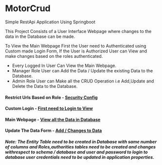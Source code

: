 # MotorCrud
Simple RestApi Application Using Springboot

This Project Consists of a User Interface Webpage where changes to the data in the Database can be made.

To View the Main Webpage First the User need to Authenticated using Custom made Login Form, If the User is Authorized User can View and make changes based on the roles authenticated.
  * Every Logged In User Can View the Main Webpage.
  * Manager Role User can Add the Data / Update the existing Data to the Database.
  * Admin Role User can Make all the CRUD Operation i.e Add,Update and Delete the Data to the Database.

#### Restrict Urls Based on Role - [Security Config](https://github.com/WideCarSupporter/MotorCrud/blob/dev_branch/src/main/java/com/aditya/motorcrud/Security/SecurityConfig.java)
#### Custom Login - [First need to Login to View](https://github.com/WideCarSupporter/MotorCrud/blob/dev_branch/src/main/resources/templates/motors/fancy-login.html)
#### Main Webpage - [View all the Data in Database](https://github.com/WideCarSupporter/MotorCrud/blob/dev_branch/src/main/resources/templates/motors/list-motors.html)
#### Update The Data Form - [Add / Changes to Data](https://github.com/WideCarSupporter/MotorCrud/blob/dev_branch/src/main/resources/templates/motors/motor-form.html)

##### Note: The Entity Table need to be created in Database with same number of columns and Roles,authorities tables need to be created and changes withrespect to schema / database and user and password to login to database user credentials need to be updated in application properties.
